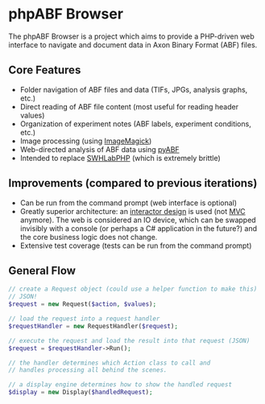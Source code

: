 # phpABF Browser

The phpABF Browser is a project which aims to provide a PHP-driven web interface to navigate and document data in Axon Binary Format (ABF) files.

## Core Features
* Folder navigation of ABF files and data (TIFs, JPGs, analysis graphs, etc.)
* Direct reading of ABF file content (most useful for reading header values)
* Organization of experiment notes (ABF labels, experiment conditions, etc.)
* Image processing (using [ImageMagick](https://imagemagick.org))
* Web-directed analysis of ABF data using [pyABF](https://github.com/swharden/pyABF)
* Intended to replace [SWHLabPHP](https://github.com/swharden/SWHLabPHP) (which is extremely brittle)

## Improvements (compared to previous iterations)
* Can be run from the command prompt (web interface is optional)
* Greatly superior architecture: an [interactor design](https://softwareengineering.stackexchange.com/questions/357052/clean-architecture-use-case-containing-the-presenter-or-returning-data) is used (not [MVC](https://en.wikipedia.org/wiki/Model%E2%80%93view%E2%80%93controller) anymore). The
web is considered an IO device, which can be swapped invisibly with a console
(or perhaps a C# application in the future?) and the core business logic does
not change.
* Extensive test coverage (tests can be run from the command prompt)

## General Flow
```php
// create a Request object (could use a helper function to make this)
// JSON!
$request = new Request($action, $values);

// load the request into a request handler
$requestHandler = new RequestHandler($request);

// execute the request and load the result into that request (JSON)
$request = $requestHandler->Run();

// the handler determines which Action class to call and
// handles processing all behind the scenes.

// a display engine determines how to show the handled request
$display = new Display($handledRequest);
```
